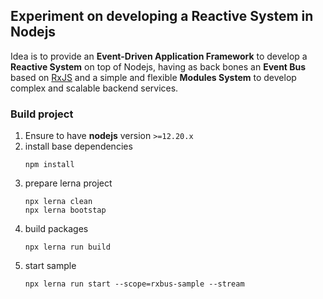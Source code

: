## Experiment on developing a Reactive System in Nodejs

Idea is to provide an **Event-Driven Application Framework** to develop a **Reactive System** on top of Nodejs, having as back bones an **Event Bus** based on [RxJS](https://rxjs-dev.firebaseapp.com/guide/overview) and a simple and flexible **Modules System** to develop complex and scalable backend services.


### Build project

1. Ensure to have **nodejs** version `>=12.20.x`
1. install base dependencies
    ```
    npm install
    ```
1. prepare lerna project
    ```
    npx lerna clean
    npx lerna bootstap
    ```
1. build packages
    ```
    npx lerna run build
    ```
1. start sample
    ```
    npx lerna run start --scope=rxbus-sample --stream
    ```
